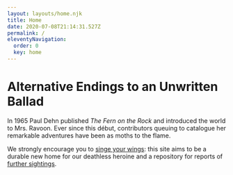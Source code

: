 ```yaml
---
layout: layouts/home.njk
title: Home
date: 2020-07-08T21:14:31.527Z
permalink: /
eleventyNavigation:
  order: 0
  key: home
---
```

# Alternative Endings <span class="block">to an</span> Unwritten Ballad

In 1965 Paul Dehn published *The Fern on the Rock* and introduced the world to Mrs. Ravoon. Ever since this début, contributors queuing to catalogue her remarkable adventures have been as moths to the flame.

We strongly encourage you to [singe your wings](/report): this site aims to be a durable new home for our deathless heroine and a repository for reports of [further sightings](/sightings).